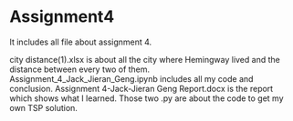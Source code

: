 # Assignment4
It includes all file about assignment 4.

city distance(1).xlsx is about all the city where Hemingway lived and the distance between every two of them.
Assignment_4_Jack_Jieran_Geng.ipynb includes all my code and conclusion.
Assignment 4-Jack-Jieran Geng Report.docx is the report which shows what I learned.
Those two .py are about the code to get my own TSP solution. 

